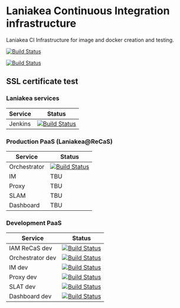 Laniakea Continuous Integration infrastructure
==============================================

Laniakea CI Infrastructure for image and docker creation and testing.

[![Build Status](http://build-usegalaxy-it.cloud.ba.infn.it:4000/jenkins/buildStatus/icon?subject=testing)](http://build-usegalaxy-it.cloud.ba.infn.it/:4000/jenkins/job/laniakea_at_recas_prod_test/)

[![Build Status](http://build-usegalaxy-it.cloud.ba.infn.it:4000/jenkins/buildStatus/icon?job=Laniakea_image_build)](http://build-usegalaxy-it.cloud.ba.infn.it:4000/jenkins/view/Laniakea/job/Laniakea_image_build/)

SSL certificate test
--------------------

### Laniakea services

| Service | Status |
| --- | --- |
| Jenkins | [![Build Status](https://build-usegalaxy-it.cloud.ba.infn.it/jenkins/buildStatus/icon?job=Jenkins+ssl+cert+check)](https://build-usegalaxy-it.cloud.ba.infn.it/jenkins/view/check%20ssl/job/Jenkins%20ssl%20cert%20check/) |

### Production PaaS (Laniakea@ReCaS)

| Service | Status |
| --- | --- |
| Orchestrator | [![Build Status](https://build-usegalaxy-it.cloud.ba.infn.it/jenkins/buildStatus/icon?job=orchestrator+Laniakea_at_ReCaS+ssl+cert+test)](https://build-usegalaxy-it.cloud.ba.infn.it/jenkins/view/check%20ssl/job/orchestrator%20Laniakea_at_ReCaS%20ssl%20cert%20test/) |
| IM | TBU |
| Proxy | TBU |
| SLAM | TBU |
| Dashboard | TBU |

### Development PaaS

| Service | Status |
| --- | --- |
| IAM ReCaS dev | [![Build Status](https://build-usegalaxy-it.cloud.ba.infn.it/jenkins/buildStatus/icon?job=iam+recas+test+ssl+cert+check)](https://build-usegalaxy-it.cloud.ba.infn.it/jenkins/view/check%20ssl/job/iam%20recas%20test%20ssl%20cert%20check/) |
| Orchestrator dev | [![Build Status](http://build-usegalaxy-it.cloud.ba.infn.it:4000/jenkins/buildStatus/icon?job=orchestrator+dev+ssl+cert+check)](http://build-usegalaxy-it.cloud.ba.infn.it:4000/jenkins/view/check%20ssl/job/orchestrator%20dev%20ssl%20cert%20check/) |
| IM dev | [![Build Status](https://build-usegalaxy-it.cloud.ba.infn.it/jenkins/buildStatus/icon?job=IM+dev+ssl+cert+check)](https://build-usegalaxy-it.cloud.ba.infn.it/jenkins/view/check%20ssl/job/IM%20dev%20ssl%20cert%20check/) |
| Proxy dev | [![Build Status](https://build-usegalaxy-it.cloud.ba.infn.it/jenkins/buildStatus/icon?job=proxy+dev+ssl+cert)](https://build-usegalaxy-it.cloud.ba.infn.it/jenkins/view/check%20ssl/job/proxy%20dev%20ssl%20cert/) |
| SLAT dev | [![Build Status](https://build-usegalaxy-it.cloud.ba.infn.it/jenkins/buildStatus/icon?job=slat+test+ssl+cert+check)](https://build-usegalaxy-it.cloud.ba.infn.it/jenkins/view/check%20ssl/job/slat%20test%20ssl%20cert%20check/) |
| Dashboard dev | [![Build Status](https://build-usegalaxy-it.cloud.ba.infn.it/jenkins/buildStatus/icon?job=Dashboard+dev+ssl+cert+check)](https://build-usegalaxy-it.cloud.ba.infn.it/jenkins/view/check%20ssl/job/Dashboard%20dev%20ssl%20cert%20check/) |
